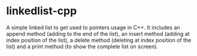 # linkedlist-cpp

A simple linked list to get used to pointers usage in C++. It includes an append method (adding to the end of the list), an insert method (adding at index position of the list), a delete method (deleting at index position of the list) and a print method (to show the complete list on screen).
